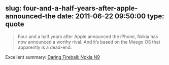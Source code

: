 slug: four-and-a-half-years-after-apple-announced-the
date: 2011-06-22 09:50:00
type: quote
---

> Four and a half years after Apple announced the iPhone, Nokia has now announced a worthy rival. And it’s based on the Meego OS that apparently is a dead-end.

Excellent summary: [Daring Fireball: Nokia N9](http://daringfireball.net/linked/2011/06/21/nokia-n9)

